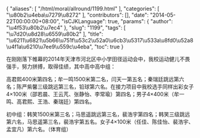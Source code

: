 {
    "aliases": [
        "/html/moral/allround/1199.html"
    ],
    "categories": [
        "\u80b2\u4eba\u7279\u8272"
    ],
    "contributors": [],
    "date": "2014-05-22T00:00:00+08:00",
    "isCJKLanguage": true,
    "params": {
        "author": "\u4f53\u80b2\u7ec4"
    },
    "slug": "1199",
    "tags": [
        "\u7d20\u8d28\u6559\u80b2"
    ],
    "title": "\u6211\u6821\u5b66\u751f\u53c2\u52a0\u6cb3\u5317\u533a\u8fd0\u52a8\u4f1a\u6210\u7ee9\u559c\u4eba",
    "toc": true
}

在刚刚落下帷幕的2014年天津市河北区中小学田径运动会中，我校运动健儿不畏强手，努力拼搏，取得佳绩，其中高中高中组：




高君熙400米第四名；牟一鸣1500米第二名，闫天一第五名；秦瑞廷跳远第六名；陈严紫馨三级跳远第三名，铅球第六名。在接力项目中我校选手同样出彩女子4×100米（邵若晨、王云芃、张静怡、李常瑜）第四名；男子4×400米（牟一鸣、高君熙、王浩、秦瑞廷）第四名。




初中组：韩笑1500米第三名；马思遥跳远第三名，裴浩宇第四名；韩笑三级跳远第六名，马思遥第三名，裴浩宇第五名。女子4×100米（任佳、陈佳怡、裴浩宇、孟宜凡）第六名。（体育组）


